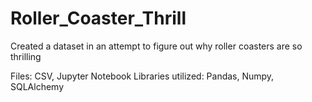 # Roller_Coaster_Thrill
Created a dataset in an attempt to figure out why roller coasters are so thrilling

Files: CSV, Jupyter Notebook
Libraries utilized: Pandas, Numpy, SQLAlchemy
